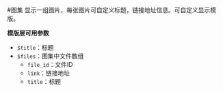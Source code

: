 #图集
显示一组图片，每张图片可自定义标题，链接地址信息。可自定义显示模版。

**模版层可用参数**

- `$title`：标题
- `$files`：图集中文件数组
  * `file_id`：文件ID
  * `link`：链接地址
  * `title`：标题